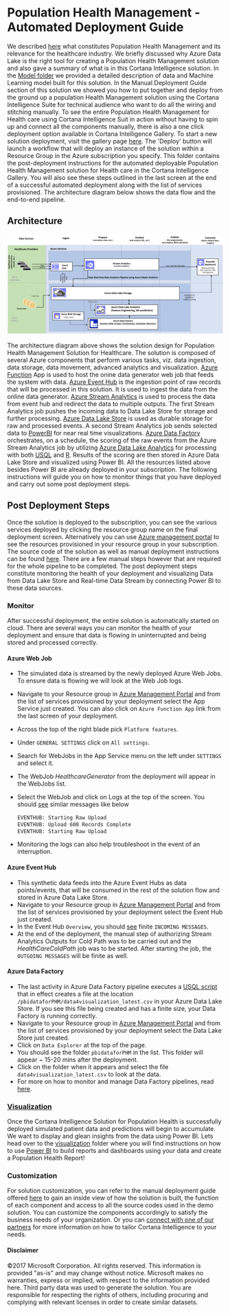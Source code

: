 # Population Health Management - Automated Deployment Guide  

We described [here](../ManualDeploymentGuide/README.md) what constitutes Population Health Management and its relevance for the healthcare industry. We briefly discussed why Azure Data Lake is the right tool for creating a Population Health Management solution and also gave a summary of what is in this Cortana Intelligence solution. In the [Model folder](../ManualDeploymentGuide/Model/) we provided a detailed description of data and Machine Learning model built for this solution. In the Manual Deployment Guide section of this solution we showed you how to put together and deploy from the ground up a population Health Management solution using the Cortana Intelligence Suite for technical audience who want to do all the wiring and stitching manually. To see the entire Population Health Management for Health care using Cortana Intelligence Suit in action without having to spin up and connect all the components manually, there is also a one click deployment option available in Cortana Intelligence Gallery. To start a new solution deployment, visit the gallery page [here](https://gallery.cortanaintelligence.com/). The 'Deploy' button will launch a workflow that will deploy an instance of the solution within a Resource Group in the Azure subscription you specify. This folder contains the post-deployment instructions for the automated deployable Population Health Management solution for Health care in the Cortana Intelligence Gallery. You will also see these steps outlined in the last screen at the end of a successful automated deployment along with the list of services provisioned. The architecture diagram below shows the data flow and the end-to-end pipeline.


## Architecture
![Solution Diagram Picture](../ManualDeploymentGuide/media/PHMarchitecture.PNG?raw=true)

The architecture diagram above shows the solution design for Population Health Management Solution for Healthcare. The solution is composed of several Azure components that perform various tasks, viz. data ingestion, data storage, data movement, advanced analytics and visualization. [Azure Function](https://docs.microsoft.com/en-us/azure/azure-functions/functions-overview) App is used to host the onine data generator web job that feeds the system with data. [Azure Event Hub](https://azure.microsoft.com/en-us/services/event-hubs/) is the ingestion point of raw records that will be processed in this solution. It is used to ingest the data from the online data generator. [Azure Stream Analytics](https://azure.microsoft.com/en-us/services/stream-analytics/) is used to process the data from event hub and redirect the data to multiple outputs. The first Stream Analytics job pushes the incoming data to Data Lake Store for storage and further processing. [Azure Data Lake Store](https://docs.microsoft.com/en-us/azure/data-lake-store/data-lake-store-overview) is used as durable storage for raw and processed events. A second Stream Analytics job sends selected data to [PowerBI](https://powerbi.microsoft.com/) for near real time visualizations. [Azure Data Factory](https://azure.microsoft.com/en-us/services/data-factory/) orchestrates, on a schedule, the scoring of the raw events from the Azure Stream Analytics job
 by utilizing [Azure Data Lake Analytics](https://azure.microsoft.com/en-us/services/data-lake-analytics/) for processing with both [USQL](https://msdn.microsoft.com/en-us/library/azure/mt591959.aspx) and [R](https://docs.microsoft.com/en-us/azure/machine-learning/machine-learning-r-quickstart). Results of the scoring are then stored in Azure Data Lake Store and visualized using Power BI. All the resources listed above besides Power BI are already deployed in your subscription. The following instructions will guide you on how to monitor things that you have deployed and carry out some post deployment steps.

## Post Deployment Steps
  Once the solution is deployed to the subscription, you can see the various services deployed by clicking the resource group name on the final deployment screen. Alternatively you can use [Azure management portal](https://portal.azure.com/) to see the resources provisioned in your resource group in your subscription. The source code of the solution as well as manual deployment instructions can be found [here](../ManualDeploymentGuide/). There are a few manual steps however that are required for the whole pipeline to be completed. The post deployment steps constitute monitoring the health of your deployment and visualizing Data from Data Lake Store and Real-time Data Stream by connecting Power BI to these data sources.
 
### Monitor
  After successful deployment, the entire solution is automatically started on cloud. There are several ways you can monitor the health of your deployment and ensure that data is flowing in uninterrupted and being stored and processed correctly. 

#### Azure Web Job  
  - The simulated data is streamed by the newly deployed Azure Web Jobs. To ensure data is flowing we will look at the Web Job logs. 
   - Navigate to your Resource group in [Azure Management Portal](https://portal.azure.com/) and from the list of services provisioned by your deployment select the App Service just created. You can also click on `Azure Function App` link from the last screen of your deployment.
   - Across the top of the right blade pick `Platform features`.
   - Under `GENERAL SETTINGS` click on `All settings`.
   - Search for WebJobs in the App Service menu on the left under `SETTINGS` and select it. 
   - The WebJob *HealthcareGenerator* from the deployment will appear in the WebJobs list.
   
- Select the WebJob and click on Logs at the top of the screen. You should [see](../ManualDeploymentGuide/media/webjob2.PNG?raw=true) similar messages like below   
   ```
   EVENTHUB: Starting Raw Upload  
   EVENTHUB: Upload 600 Records Complete  
   EVENTHUB: Starting Raw Upload  
   ```
   
- Monitoring the logs can also help troubleshoot in the event of an interruption.

#### Azure Event Hub  
  - This synthetic data feeds into the Azure Event Hubs as data points/events, that will be consumed in the rest of the solution flow and stored in Azure Data Lake Store. 
   - Navigate to your Resource group in [Azure Management Portal](https://portal.azure.com/) and from the list of services provisioned by your deployment select the Event Hub just created.
   - In the Event Hub `Overview`, you should [see](../ManualDeploymentGuide/media/datageneratorstarted.PNG?raw=true) finite `INCOMING MESSAGES`.
   - At the end of the deployment, the manual step of authorizing Stream Analytics Outputs for Cold Path was to be carried out and the *HealthCareColdPath* job was to be started. After starting the job, the `OUTGOING MESSAGES` will be finite as well.
   
 
#### Azure Data Factory  
  - The last activity in Azure Data Factory pipeline executes a [USQL script](../ManualDeploymentGuide/scripts/datafactory/scripts_blob/hcadfstreamappend.usql) that in effect creates a file at the location `/pbidataforPHM/data4visualization_latest.csv` in your Azure Data Lake Store. If you see this file being created and has a finite size, your Data Factory is running correctly.
   - Navigate to your Resource group in [Azure Management Portal](https://portal.azure.com/) and from the list of services provisioned by your deployment select the Data Lake Store just created.
   - Click on `Data Explorer` at the top of the page.
   - You should see the folder `pbidataforPHM` in the list. This folder will appear ~ 15-20 mins after the deployment.
   - Click on the folder when it appears and select the file `data4visualization_latest.csv` to look at the data.
   - For more on how to monitor and manage Data Factory pipelines, read [here](https://docs.microsoft.com/en-us/azure/data-factory/data-factory-monitor-manage-pipelines).
   

### [Visualization](../ManualDeploymentGuide/Visualization)

 Once the Cortana Intelligence Solution for Population Health is successfully deployed simulated patient data and predictions will begin to accumulate. We want to display and glean insights from the data using Power BI. Lets head over to the [visualization](../ManualDeploymentGuide/Visualization) folder where you will find instructions on how to use [Power BI](https://powerbi.microsoft.com/) to build reports and dashboards using your data and create a Population Health Report! 

### Customization

For solution customization, you can refer to the manual deployment guide offered [here](../ManualDeploymentGuide/) to gain an inside view of how the solution is built, the function of each component and access to all the source codes used in the demo solution. You can customize the components accordingly to satisfy the business needs of your organization. Or you can [connect with one of our partners](https://appsource.microsoft.com/en-us/product/cortana-intelligence/microsoft-cortana-intelligence.quality-assurance-for-manufacturing?tab=Partners) for more information on how to tailor Cortana Intelligence to your needs.


#### Disclaimer

©2017 Microsoft Corporation. All rights reserved.  This information is provided "as-is" and may change without notice. Microsoft makes no warranties, express or implied, with respect to the information provided here.  Third party data was used to generate the solution.  You are responsible for respecting the rights of others, including procuring and complying with relevant licenses in order to create similar datasets.